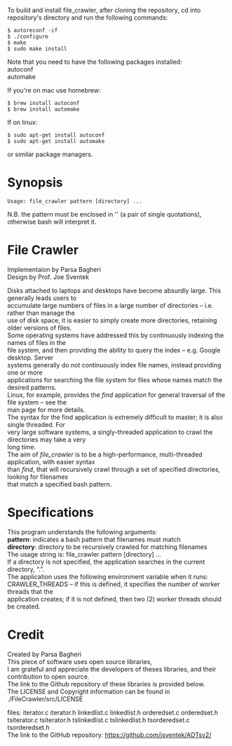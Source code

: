 To build and install file_crawler, after cloning the repository, cd into repository's directory and run the following commands:  
```
$ autoreconf -if
$ ./configure
$ make
$ sudo make install
``` 
Note that you need to have the following packages installed:  
autoconf  
automake  

If you're on mac use homebrew:
```
$ brew install autoconf
$ brew install automake
```
If on linux:
```
$ sudo apt-get install autoconf
$ sudo apt-get install automake
```
or similar package managers.
# Synopsis
```
Usage: file_crawler pattern [directory] ...
```
N.B. the pattern must be enclosed in '' (a pair of single quotations), otherwise bash will interpret it.
# File Crawler
Implementaion by Parsa Bagheri  
Design by Prof. Joe Sventek  

Disks attached to laptops and desktops have become absurdly large. This generally leads users to  
accumulate large numbers of files in a large number of directories – i.e. rather than manage the  
use of disk space, it is easier to simply create more directories, retaining older versions of files.  
Some operating systems have addressed this by continuously indexing the names of files in the  
file system, and then providing the ability to query the index – e.g. Google desktop. Server  
systems generally do not continuously index file names, instead providing one or more  
applications for searching the file system for files whose names match the desired patterns.  
Linux, for example, provides the *find* application for general traversal of the file system – see the  
man page for more details.  
The syntax for the find application is extremely difficult to master; it is also single threaded. For  
very large software systems, a singly-threaded application to crawl the directories may take a very   
long time.  
The aim of *file_crawler* is to be a high-performance, multi-threaded application, with easier syntax  
than *find*, that will recursively crawl through a set of specified directories, looking for filenames   
that match a specified bash pattern.    
# Specifications

This program understands the following arguments:  
__pattern__:     indicates a bash pattern that filenames must match  
__directory__:     directory to be recursively crawled for matching filenames  
The usage string is:     file_crawler pattern [directory] …  
If a directory is not specified, the application searches in the current directory, “.”.  
The application uses the following environment variable when it runs:
CRAWLER_THREADS – if this is defined, it specifies the number of worker threads that the  
application creates; if it is not defined, then two (2) worker threads should be created.  
# Credit

Created by Parsa Bagheri  
This piece of software uses open source libraries,  
I am grateful and appreciate the developers of theses libraries, and their contribution to open source.  
The link to the Github repository of these libraries is provided below.  
The LICENSE and Copyright information can be found in ./FileCrawler/src/LICENSE  

files: iterator.c iterator.h linkedlist.c linkedlist.h orderedset.c orderedset.h  
       tsiterator.c tsiterator.h tslinkedlist.c tslinkedlist.h tsorderedset.c tsorderedset.h  
The link to the GitHub repository: https://github.com/jsventek/ADTsv2/ 
